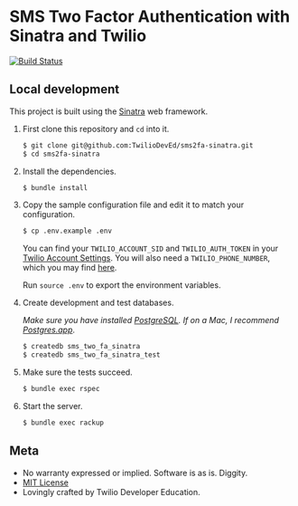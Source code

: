 # SMS Two Factor Authentication with Sinatra and Twilio

[![Build Status](https://travis-ci.org/TwilioDevEd/sms2fa-sinatra.svg?branch=master)](https://travis-ci.org/TwilioDevEd/sms2fa-sinatra)

## Local development

This project is built using the [Sinatra](http://www.sinatrarb.com/) web framework.

1. First clone this repository and `cd` into it.

   ```bash
   $ git clone git@github.com:TwilioDevEd/sms2fa-sinatra.git
   $ cd sms2fa-sinatra
   ```

1. Install the dependencies.

   ```bash
   $ bundle install
   ```

1. Copy the sample configuration file and edit it to match your configuration.

   ```bash
   $ cp .env.example .env
   ```

   You can find your `TWILIO_ACCOUNT_SID` and `TWILIO_AUTH_TOKEN` in your
   [Twilio Account Settings](https://www.twilio.com/user/account/settings).
   You will also need a `TWILIO_PHONE_NUMBER`, which you may find [here](https://www.twilio.com/user/account/phone-numbers/incoming).

   Run `source .env` to export the environment variables.

1. Create development and test databases.

   _Make sure you have installed [PostgreSQL](http://www.postgresql.org/). If on
   a Mac, I recommend [Postgres.app](http://postgresapp.com)_.

   ```bash
   $ createdb sms_two_fa_sinatra
   $ createdb sms_two_fa_sinatra_test
   ```

1. Make sure the tests succeed.

   ```bash
   $ bundle exec rspec
   ```

1. Start the server.

   ```bash
   $ bundle exec rackup
   ```

## Meta

* No warranty expressed or implied. Software is as is. Diggity.
* [MIT License](http://www.opensource.org/licenses/mit-license.html)
* Lovingly crafted by Twilio Developer Education.
